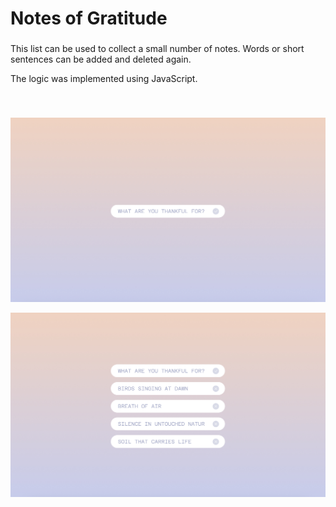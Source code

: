 <h1 align="left">Notes of Gratitude</h1>

###

<p align="left">This list can be used to collect a small number of notes. Words or short sentences can be added and deleted again.<br>

The logic was implemented using JavaScript. 
</p><br>

###

![Notes](./assets/img/notes-of-gratitude.jpg)<br>

![Notes](./assets/img/notes-list.jpg)